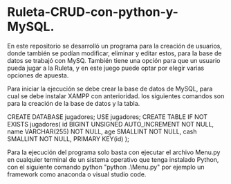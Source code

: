# Ruleta-CRUD-con-python-y-MySQL.

En este repositorio se desarrolló un programa para la creación de usuarios, donde también se podían modificar, eliminar y editar estos, para la base de datos se trabajó con MySQ.
También tiene una opción para que un usuario pueda jugar a la Ruleta, y en este juego puede optar por elegir varias opciones de apuesta.




Para iniciar la ejecución se debe crear la base de datos de MySQL, para cual se debe instalar XAMPP con anterioridad.
los siguientes comandos son para la creación de la base de datos y la tabla.

CREATE DATABASE jugadores;
USE jugadores;
CREATE TABLE IF NOT EXISTS jugadores(
 	id BIGINT UNSIGNED AUTO_INCREMENT NOT NULL,
 	name VARCHAR(255) NOT NULL,
 	age SMALLINT NOT NULL,
  cash SMALLINT NOT NULL,
 	PRIMARY KEY(id)
);

Para la ejecución del programa solo basta con ejecutar el archivo Menu.py en cualquier terminal de un sistema operativo que tenga instalado Python, con el siguiente comando python "python .\Menu.py" por ejemplo un framework como anaconda o visual studio code.

